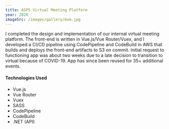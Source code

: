 ```yaml
---
title: ASPS Virtual Meeting Platform
year: 2020
imageSrc: /images/gallery/mvm.jpg
---
```


I completed the design and implementation of our internal virtual meeting platform. The front-end is written in Vue.js/Vue Router/Vuex, and I developed a CI/CD pipeline using CodePipeline and CodeBuild in AWS that builds and deploys the front-end artifacts to S3 on commit. Initial request to functioning app was about two weeks due to a late decision to transition to virtual because of COVID-19. App has since been reused for 35+ additional events.

#### Technologies Used

* Vue.js
* Vue Router
* Vuex
* SASS
* CodePipeline
* CodeBuild
* .NET (API)